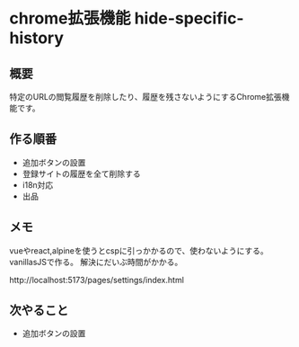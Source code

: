 # chrome拡張機能  hide-specific-history

## 概要

特定のURLの閲覧履歴を削除したり、履歴を残さないようにするChrome拡張機能です。

## 作る順番

- 追加ボタンの設置
- 登録サイトの履歴を全て削除する
- i18n対応
- 出品

## メモ

vueやreact,alpineを使うとcspに引っかかるので、使わないようにする。vanillasJSで作る。
解決にだいぶ時間がかかる。

http://localhost:5173/pages/settings/index.html

## 次やること

- 追加ボタンの設置